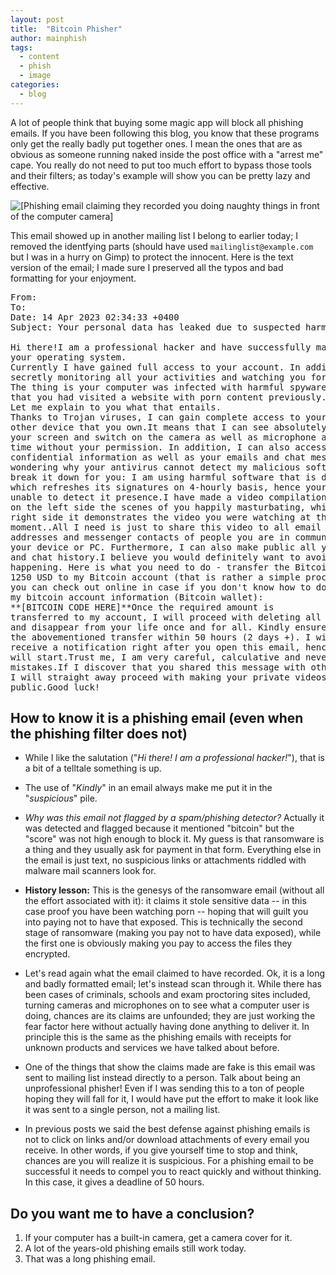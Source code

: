 ```yaml
---
layout: post
title:  "Bitcoin Phisher"
author: mainphish
tags:
  - content
  - phish
  - image
categories: 
  - blog
---
```


A lot of people think that buying some magic app will block all phishing 
emails. 
If you have been following this blog, you know that these programs only get the
really badly put together ones. I mean the ones that are as obvious as
someone running naked inside the post office with a "arrest me" cape.
You really do not need to put too much effort to bypass those tools and their
filters; as today's example will show you can be pretty lazy and effective.

<img src="/images/2023/phish14.png" 
class="align-center" alt="[Phishing email claiming they recorded you doing
naughty things in front of the computer camera]">

This email showed up in another mailing list I belong to earlier today; 
I removed the 
identfying parts (should have used `mailinglist@example.com` but I was in a 
hurry on Gimp) to protect the innocent. Here is the text version of the email;
I made sure I preserved all the typos and bad formatting for your enjoyment.

<pre>
From: <mailinglist@example.com>
To: <mailinglist@example.com>
Date: 14 Apr 2023 02:34:33 +0400
Subject: Your personal data has leaked due to suspected harmful activities.

Hi there!I am a professional hacker and have successfully managed to hack 
your operating system.
Currently I have gained full access to your account. In addition, I was 
secretly monitoring all your activities and watching you for several months. 
The thing is your computer was infected with harmful spyware due to the fact 
that you had visited a website with porn content previously. 
Let me explain to you what that entails. 
Thanks to Trojan viruses, I can gain complete access to your computer or any 
other device that you own.It means that I can see absolutely everything in 
your screen and switch on the camera as well as microphone at any point of 
time without your permission. In addition, I can also access and see your 
confidential information as well as your emails and chat messages.You may be 
wondering why your antivirus cannot detect my malicious software. Let me 
break it down for you: I am using harmful software that is driver-based, 
which refreshes its signatures on 4-hourly basis, hence your antivirus is 
unable to detect it presence.I have made a video compilation, which shows 
on the left side the scenes of you happily masturbating, while on the 
right side it demonstrates the video you were watching at that 
moment..All I need is just to share this video to all email 
addresses and messenger contacts of people you are in communication with on 
your device or PC. Furthermore, I can also make public all your emails 
and chat history.I believe you would definitely want to avoid this from 
happening. Here is what you need to do - transfer the Bitcoin equivalent of 
1250 USD to my Bitcoin account (that is rather a simple process, which 
you can check out online in case if you don't know how to do that).Below is 
my bitcoin account information (Bitcoin wallet): 
**[BITCOIN CODE HERE]**Once the required amount is 
transferred to my account, I will proceed with deleting all those videos 
and disappear from your life once and for all. Kindly ensure you complete 
the abovementioned transfer within 50 hours (2 days +). I will 
receive a notification right after you open this email, hence the countdown 
will start.Trust me, I am very careful, calculative and never make 
mistakes.If I discover that you shared this message with others, 
I will straight away proceed with making your private videos 
public.Good luck!
</pre>


## How to know it is a phishing email (even when the phishing filter does not)

- While I like the salutation ("*Hi there! I am a professional hacker!*"), 
that is a bit of a telltale something is up.
- The use of "*Kindly*" in an email always make me put it in the 
"*suspicious*" pile. 

- *Why was this email not flagged by a spam/phishing detector?* 
Actually it was detected and flagged because it mentioned "bitcoin" but the
"score" was not high enough to block it. My guess is that
ransomware is a thing and they usually ask for payment in that form.
Everything else in the email is just text, no suspicious links or 
attachments riddled with malware mail scanners look for.

- **History lesson:** This is the genesys of 
the ransomware email (without all the effort associated with it): it claims
it stole sensitive data -- in this case proof you have been watching porn --
hoping that will guilt you into paying not to have that exposed. 
This is technically the second stage of ransomware (making you pay not to
have data exposed), while the first one is obviously making you pay to
access the files they encrypted. 

- Let's read again what the email claimed to have recorded. 
Ok, it is a long and badly formatted email; let's instead scan through it.
While there has been cases of criminals, schools and exam proctoring sites
included, turning cameras 
and microphones on to see what a computer user is doing, 
chances are its claims are unfounded; they are just working the fear factor
here without actually having done anything to deliver it.
In principle this is the same as the phishing emails with receipts 
for unknown products and services we have talked about before.

- One of the things that show the claims made are fake is this email was 
sent to mailing list instead directly to a person.
Talk about being an unprofessional phisher!
Even if I was sending this to a ton of people hoping they will fall for it, 
I would have put the effort to make it look like it was sent to a single
person, not a mailing list.

- In previous posts we said the best defense against phishing emails is
not to click on links and/or download attachments of every email you receive.
In other words, if you give yourself time to stop and think, chances are 
you will realize it is suspicious. For a phishing email to be successful
it needs to compel you to react quickly and without thinking. 
In this case, it gives a deadline of 50 hours.

## Do you want me to have a conclusion?

1. If your computer has a built-in camera, get a camera cover for it.
1. A lot of the years-old phishing emails still work today.
1. That was a long phishing email. 

